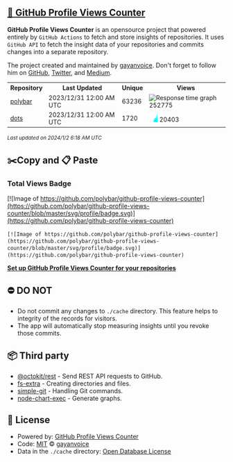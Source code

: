 ## [🚀 GitHub Profile Views Counter](https://github.com/gayanvoice/github-profile-views-counter)
**GitHub Profile Views Counter** is an opensource project that powered entirely by  `GitHub Actions` to fetch and store insights of repositories.
It uses `GitHub API` to fetch the insight data of your repositories and commits changes into a separate repository.

The project created and maintained by [gayanvoice](https://github.com/gayanvoice). Don't forget to follow him on [GitHub](https://github.com/gayanvoice), [Twitter](https://twitter.com/gayanvoice), and [Medium](https://gayanvoice.medium.com/).

<table>
	<tr>
		<th>
			Repository
		</th>
		<th>
			Last Updated
		</th>
		<th>
			Unique
		</th>
		<th>
			Views
		</th>
	</tr>
	<tr>
		<td>
			<a href="https://github.com/polybar/github-profile-views-counter/tree/master/readme/59212953/year.md">
				polybar
			</a>
		</td>
		<td>
			2023/12/31 12:00 AM UTC
		</td>
		<td>
			63236
		</td>
		<td>
			<img alt="Response time graph" src="https://github.com/polybar/github-profile-views-counter/raw/master/graph/59212953/small/year.png" height="20"> 252775
		</td>
	</tr>
	<tr>
		<td>
			<a href="https://github.com/jaagr/github-profile-views-counter/tree/master/readme/59114008/year.md">
				dots
			</a>
		</td>
		<td>
			2023/12/31 12:00 AM UTC
		</td>
		<td>
			1720
		</td>
		<td>
			<img alt="Response time graph" src="https://github.com/jaagr/github-profile-views-counter/raw/master/graph/59114008/small/year.png" height="20"> 20403
		</td>
	</tr>
</table>

<small><i>Last updated on 2024/1/2 6:18 AM UTC</i></small>

## ✂️Copy and 📋 Paste
### Total Views Badge
[![Image of https://github.com/polybar/github-profile-views-counter](https://github.com/polybar/github-profile-views-counter/blob/master/svg/profile/badge.svg)](https://github.com/polybar/github-profile-views-counter)

```readme
[![Image of https://github.com/polybar/github-profile-views-counter](https://github.com/polybar/github-profile-views-counter/blob/master/svg/profile/badge.svg)](https://github.com/polybar/github-profile-views-counter)
```
[**Set up GitHub Profile Views Counter for your repositories**](https://github.com/gayanvoice/github-profile-views-counter)
## ⛔ DO NOT
- Do not commit any changes to `./cache` directory. This feature helps to integrity of the records for visitors.
- The app will automatically stop measuring insights until you revoke those commits.
## 📦 Third party

- [@octokit/rest](https://www.npmjs.com/package/@octokit/rest) - Send REST API requests to GitHub.
- [fs-extra](https://www.npmjs.com/package/fs-extra) - Creating directories and files.
- [simple-git](https://www.npmjs.com/package/simple-git) - Handling Git commands.
- [node-chart-exec](https://www.npmjs.com/package/node-chart-exec) - Generate graphs.
## 📄 License
- Powered by: [GitHub Profile Views Counter](https://github.com/gayanvoice/github-profile-views-counter)
- Code: [MIT](./LICENSE) © [gayanvoice](https://github.com/gayanvoice)
- Data in the `./cache` directory: [Open Database License](https://opendatacommons.org/licenses/odbl/1-0/)